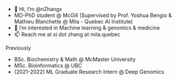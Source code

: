 - 👋 Hi, I’m @nZhangx
- MD-PhD student @ McGill (Supervised by Prof. Yoshua Bengio & Mathieu Blanchette @ Mila - Quebec AI Institute)
- 👀 I’m interested in Machine learning & genomics & medicine
- 📫 Reach me at xi dot zhang at mila.quebec

Previously
- BSc. Biochemistry & Math @ McMaster University
- MSc. Bioinformatics @ UBC
- (2021-2022) ML Graduate Research Intern @ Deep Genomics


<!---
nZhangx/nZhangx is a ✨ special ✨ repository because its `README.md` (this file) appears on your GitHub profile.
You can click the Preview link to take a look at your changes.
--->
